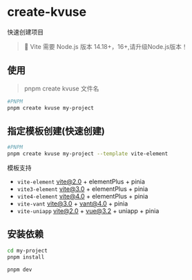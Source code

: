 # create-kvuse

快速创建项目

> 📌  Vite 需要 Node.js 版本 14.18+，16+,请升级Node.js版本！

## 使用

> pnpm create kvuse 文件名

```bash
#PNPM
pnpm create kvuse my-project
```

## 指定模板创建(快速创建)

```bash
#PNPM
pnpm create kvuse my-project --template vite-element
```

模板支持

- `vite-element`  vite@2.0 + elementPlus + pinia
- `vite3-element` vite@3.0 + elementPlus + pinia
- `vite4-element` vite@4.0 + elementPlus + pinia
- `vite-vant`     vite@3.0 + vant@4.0 + pinia
- `vite-uniapp`   vite@2.0 + vue@3.2 + uniapp + pinia
  
## 安装依赖

```bash
cd my-project
pnpm install

pnpm dev
```
